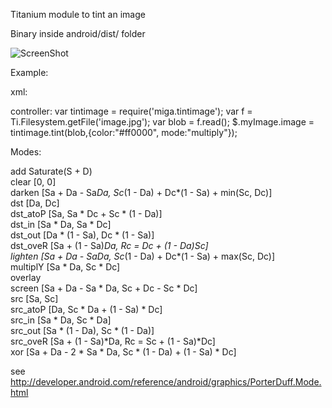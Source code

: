 Titanium module to tint an image

Binary inside android/dist/ folder

![ScreenShot](https://raw.github.com/m1ga/tintimage/master/android/example/demo.jpg)


Example:

  xml:
    <ImageView id="myImage"/>

  controller:
    var tintimage = require('miga.tintimage');
    var f = Ti.Filesystem.getFile('image.jpg');
    var blob = f.read();
    $.myImage.image = tintimage.tint(blob,{color:"#ff0000", mode:"multiply"});


Modes:

  add  		Saturate(S + D)  
  clear  	[0, 0]  
  darken  	[Sa + Da - Sa*Da, Sc*(1 - Da) + Dc*(1 - Sa) + min(Sc, Dc)]  
  dst  		[Da, Dc]  
  dst_atoP  	[Sa, Sa * Dc + Sc * (1 - Da)]  
  dst_in  	[Sa * Da, Sa * Dc]  
  dst_out  	[Da * (1 - Sa), Dc * (1 - Sa)]  
  dst_oveR  	[Sa + (1 - Sa)*Da, Rc = Dc + (1 - Da)*Sc]  
  lighten  	[Sa + Da - Sa*Da, Sc*(1 - Da) + Dc*(1 - Sa) + max(Sc, Dc)]  
  multiplY  	[Sa * Da, Sc * Dc]  
  overlay  	 
  screen  	[Sa + Da - Sa * Da, Sc + Dc - Sc * Dc]  
  src  		[Sa, Sc]  
  src_atoP  	[Da, Sc * Da + (1 - Sa) * Dc]  
  src_in  	[Sa * Da, Sc * Da]  
  src_out  	[Sa * (1 - Da), Sc * (1 - Da)]  
  src_oveR  	[Sa + (1 - Sa)*Da, Rc = Sc + (1 - Sa)*Dc]  
  xor  		[Sa + Da - 2 * Sa * Da, Sc * (1 - Da) + (1 - Sa) * Dc]  

  see http://developer.android.com/reference/android/graphics/PorterDuff.Mode.html